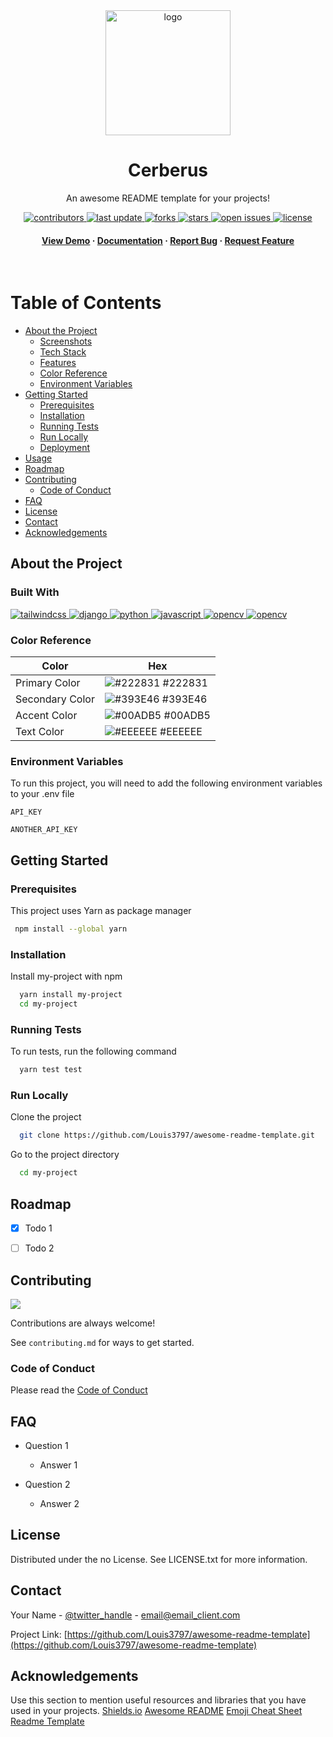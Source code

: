 <!--
Hey, thanks for using the awesome-readme-template template.  
If you have any enhancements, then fork this project and create a pull request 
or just open an issue with the label "enhancement".

Don't forget to give this project a star for additional support ;)
Maybe you can mention me or this repo in the acknowledgements too
-->
<div align="center">


  <img src="assets/logo.png" alt="logo" width="200" height="auto" />
  <h1>Cerberus</h1>
  
  <p>
    An awesome README template for your projects! 
  </p>
  
  
<!-- Badges -->
<p>
  <a href="https://github.com/DQuintero15/ProyectoSeguridadPOO/graphs/contributors">
    <img src="https://img.shields.io/github/contributors/DQuintero15/ProyectoSeguridadPOO.svg?style=for-the-badge" alt="contributors" />
  </a>
  <a href="">
    <img src="https://img.shields.io/github/last-commit/DQuintero15/ProyectoSeguridadPOO.svg?style=for-the-badge" alt="last update" />
  </a>
  <a href=https://github.com/DQuintero15/ProyectoSeguridadPOO/network/members">
    <img src="https://img.shields.io/github/forks/DQuintero15/ProyectoSeguridadPOO.svg?style=for-the-badge" alt="forks" />
  </a>
  <a href="https://github.com/DQuintero15/ProyectoSeguridadPOO/stargazers">
    <img src="https://img.shields.io/github/stars/DQuintero15/ProyectoSeguridadPOO.svg?style=for-the-badge" alt="stars" />
  </a>
  <a href="https://github.com/DQuintero15/ProyectoSeguridadPOO/issues/">
    <img src="https://img.shields.io/github/issues/DQuintero15/ProyectoSeguridadPOO.svg?style=for-the-badge" alt="open issues" />
  </a>
  <a href="https://github.com/DQuintero15/ProyectoSeguridadPOO/blob/main/LICENCE.md">
    <img src="https://img.shields.io/github/license/DQuintero15/ProyectoSeguridadPOO.svg?style=for-the-badge" alt="license" />
  </a>
</p>
   
<h4>
    <a href="https://github.com/Louis3797/awesome-readme-template/">View Demo</a>
  <span> · </span>
    <a href="https://github.com/Louis3797/awesome-readme-template">Documentation</a>
  <span> · </span>
    <a href="https://github.com/Louis3797/awesome-readme-template/issues/">Report Bug</a>
  <span> · </span>
    <a href="https://github.com/Louis3797/awesome-readme-template/issues/">Request Feature</a>
  </h4>
</div>

<br />

<!-- Table of Contents -->
# Table of Contents

- [About the Project](#about-the-project)
  * [Screenshots](#screenshots)
  * [Tech Stack](#tech-stack)
  * [Features](#features)
  * [Color Reference](#color-reference)
  * [Environment Variables](#environment-variables)
- [Getting Started](#getting-started)
  * [Prerequisites](#prerequisites)
  * [Installation](#installation)
  * [Running Tests](#running-tests)
  * [Run Locally](#run-locally)
  * [Deployment](#deployment)
- [Usage](#usage)
- [Roadmap](#roadmap)
- [Contributing](#contributing)
  * [Code of Conduct](#code-of-conduct)
- [FAQ](#faq)
- [License](#license)
- [Contact](#contact)
- [Acknowledgements](#acknowledgements)
  

<!-- About the Project -->
## About the Project

### Built With
<p>        
<a href="https://tailwindcss.com/">
    <img src="https://img.shields.io/badge/TailwindCSS-ffffff?style=for-the-badge&logo=tailwindcss&logoColor=38BDF8" alt="tailwindcss" />
</a>
<a href="https://www.djangoproject.com/">
    <img src="https://img.shields.io/badge/Django-0C4B33?style=for-the-badge&logo=django&logoColor=white" alt="django" />
</a>
<a href="https://www.python.org/">
    <img src="https://img.shields.io/badge/Python-1E415E?style=for-the-badge&logo=python&logoColor=white" alt="python" />
</a>
<a href="https://developer.mozilla.org/es/docs/Web/JavaScript">
    <img src="https://img.shields.io/badge/JavaScript-EFD81D?style=for-the-badge&logo=javascript&logoColor=white" alt="javascript" />
</a>
<a href="https://www.sqlite.org/index.html">
    <img src="https://img.shields.io/badge/SQLite-5CAADC?style=for-the-badge&logo=sqlite&logoColor=white" alt="opencv" />
</a>                                                                                                                                 
<a href="https://opencv.org/">
    <img src="https://img.shields.io/badge/OpenCV-black?style=for-the-badge&logo=opencv&logoColor=8BDA67" alt="opencv" />
</a>
</p>                                                                                                                      

<!-- Color Reference -->
### Color Reference

| Color             | Hex                                                                |
| ----------------- | ------------------------------------------------------------------ |
| Primary Color | ![#222831](https://via.placeholder.com/10/222831?text=+) #222831 |
| Secondary Color | ![#393E46](https://via.placeholder.com/10/393E46?text=+) #393E46 |
| Accent Color | ![#00ADB5](https://via.placeholder.com/10/00ADB5?text=+) #00ADB5 |
| Text Color | ![#EEEEEE](https://via.placeholder.com/10/EEEEEE?text=+) #EEEEEE |


<!-- Env Variables -->
### Environment Variables

To run this project, you will need to add the following environment variables to your .env file

`API_KEY`

`ANOTHER_API_KEY`

<!-- Getting Started -->
## Getting Started

<!-- Prerequisites -->
### Prerequisites

This project uses Yarn as package manager

```bash
 npm install --global yarn
```

<!-- Installation -->
### Installation

Install my-project with npm

```bash
  yarn install my-project
  cd my-project
```
   
<!-- Running Tests -->
### Running Tests

To run tests, run the following command

```bash
  yarn test test
```

<!-- Run Locally -->
### Run Locally

Clone the project

```bash
  git clone https://github.com/Louis3797/awesome-readme-template.git
```

Go to the project directory

```bash
  cd my-project
```

<!-- Roadmap -->
## Roadmap

* [x] Todo 1
* [ ] Todo 2


<!-- Contributing -->
## Contributing

<a href="https://github.com/Louis3797/awesome-readme-template/graphs/contributors">
  <img src="https://contrib.rocks/image?repo=Louis3797/awesome-readme-template" />
</a>


Contributions are always welcome!

See `contributing.md` for ways to get started.


<!-- Code of Conduct -->
### Code of Conduct

Please read the [Code of Conduct](https://github.com/Louis3797/awesome-readme-template/blob/master/CODE_OF_CONDUCT.md)

<!-- FAQ -->
## FAQ

- Question 1

  + Answer 1

- Question 2

  + Answer 2


<!-- License -->
## License

Distributed under the no License. See LICENSE.txt for more information.


<!-- Contact -->
## Contact

Your Name - [@twitter_handle](https://twitter.com/twitter_handle) - email@email_client.com

Project Link: [https://github.com/Louis3797/awesome-readme-template](https://github.com/Louis3797/awesome-readme-template)


<!-- Acknowledgments -->
## Acknowledgements

Use this section to mention useful resources and libraries that you have used in your projects.
[Shields.io](https://shields.io/)
[Awesome README](https://github.com/matiassingers/awesome-readme)
[Emoji Cheat Sheet](https://github.com/ikatyang/emoji-cheat-sheet/blob/master/README.md#travel--places)
[Readme Template](https://github.com/othneildrew/Best-README-Template)
